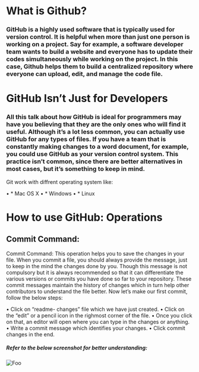 # What is Github?

### GitHub is a highly used software that is typically used for version control. It is helpful when more than just one person is working on a project. Say for example, a    software developer team wants to build a website and everyone has to update their codes simultaneously while working on the project. In this case, Github helps them to build a centralized repository where everyone can upload, edit, and manage the code file.


# GitHub Isn’t Just for Developers

### All this talk about how GitHub is ideal for programmers may have you believing that they are the only ones who will find it useful. Although it’s a lot less common, you can actually use GitHub for any types of files. If you have a team that is constantly making changes to a word document, for example,  you could use GitHub as your version control system. This practice isn’t common, since there are better alternatives in most cases, but it’s something to keep in mind.

  Git work with diffrent operating system like:

•	* Mac OS X
•	* Windows
•	* Linux
	
 # How to use GitHub: Operations

## Commit Command:

Commit Command:
 This operation helps you to save the changes in your file. When you commit a file,    you should always provide the message, just to keep in the mind the changes done by you. Though this message is not compulsory but it is always recommended so that it can differentiate the various versions or commits you have done so far to your repository. These commit messages maintain the history of changes which in turn help other contributors to understand the file better. Now let’s make our first commit, follow the below steps:
 
•	Click on “readme- changes” file which we have just created.
•	Click on the “edit” or a pencil icon in the righmost corner of the file.
•	Once you click on that, an editor will open where you can type in the changes or anything.  
•	Write a commit message which identifies your changes.
•	Click commit changes in the end. 
 

##### Refer to the below screenshot for better understanding:
![Foo](https://d1jnx9ba8s6j9r.cloudfront.net/blog/wp-content/uploads/2017/11/Commit-how-to-use-github-Edureka.png)


